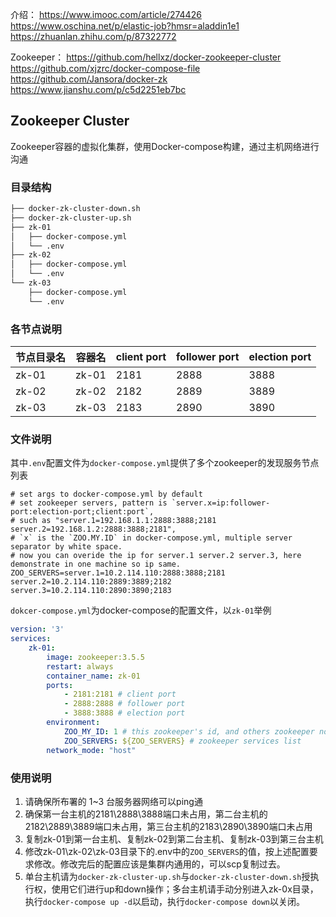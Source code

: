 介绍：
https://www.imooc.com/article/274426
https://www.oschina.net/p/elastic-job?hmsr=aladdin1e1
https://zhuanlan.zhihu.com/p/87322772

Zookeeper：
https://github.com/hellxz/docker-zookeeper-cluster
https://github.com/xjzrc/docker-compose-file
https://github.com/Jansora/docker-zk
https://www.jianshu.com/p/c5d2251eb7bc

## Zookeeper Cluster

Zookeeper容器的虚拟化集群，使用Docker-compose构建，通过主机网络进行沟通

### 目录结构

```bash
├── docker-zk-cluster-down.sh
├── docker-zk-cluster-up.sh
├── zk-01
│   ├── docker-compose.yml
│   └── .env
├── zk-02
│   ├── docker-compose.yml
│   └── .env
└── zk-03
    ├── docker-compose.yml
    └── .env
```

### 各节点说明

| 节点目录名 | 容器名 | client port | follower port | election port |
| ---------- | ------ | ----------- | ------------- | ------------- |
| zk-01      | zk-01  | 2181        | 2888          | 3888          |
| zk-02      | zk-02  | 2182        | 2889          | 3889          |
| zk-03      | zk-03  | 2183        | 2890          | 3890          |

### 文件说明

其中`.env`配置文件为`docker-compose.yml`提供了多个zookeeper的发现服务节点列表

```properties
# set args to docker-compose.yml by default
# set zookeeper servers, pattern is `server.x=ip:follower-port:election-port;client:port`,
# such as "server.1=192.168.1.1:2888:3888;2181 server.2=192.168.1.2:2888:3888;2181", 
# `x` is the `ZOO.MY.ID` in docker-compose.yml, multiple server separator by white space.
# now you can overide the ip for server.1 server.2 server.3, here demonstrate in one machine so ip same.
ZOO_SERVERS=server.1=10.2.114.110:2888:3888;2181 server.2=10.2.114.110:2889:3889;2182 server.3=10.2.114.110:2890:3890;2183
```

`dokcer-compose.yml`为docker-compose的配置文件，以`zk-01`举例

```yaml
version: '3'
services:
    zk-01:
        image: zookeeper:3.5.5
        restart: always
        container_name: zk-01
        ports:
            - 2181:2181 # client port
            - 2888:2888 # follower port
            - 3888:3888 # election port
        environment:
            ZOO_MY_ID: 1 # this zookeeper's id, and others zookeeper node distinguishing
            ZOO_SERVERS: ${ZOO_SERVERS} # zookeeper services list
        network_mode: "host"
```

### 使用说明

1. 请确保所布署的 1~3 台服务器网络可以ping通
2. 确保第一台主机的2181\2888\3888端口未占用，第二台主机的2182\2889\3889端口未占用，第三台主机的2183\2890\3890端口未占用
3. 复制zk-01到第一台主机、复制zk-02到第二台主机、复制zk-03到第三台主机
4. 修改zk-01\zk-02\zk-03目录下的.env中的`ZOO_SERVERS`的值，按上述配置要求修改。修改完后的配置应该是集群内通用的，可以scp复制过去。
5. 单台主机请为`docker-zk-cluster-up.sh`与`docker-zk-cluster-down.sh`授执行权，使用它们进行up和down操作；多台主机请手动分别进入zk-0x目录，执行`docker-compose up -d`以启动，执行`docker-compose down`以关闭。